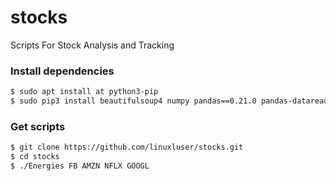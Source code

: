 # stocks
Scripts For Stock Analysis and Tracking

### Install dependencies

```bash
$ sudo apt install at python3-pip
$ sudo pip3 install beautifulsoup4 numpy pandas==0.21.0 pandas-datareader==0.5.0 requests scipy sh
```

### Get scripts

```bash
$ git clone https://github.com/linuxluser/stocks.git
$ cd stocks
$ ./Energies FB AMZN NFLX GOOGL
```
